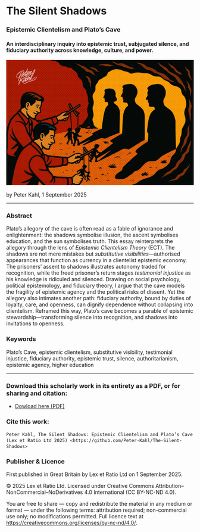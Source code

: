 # The Silent Shadows

### Epistemic Clientelism and Plato’s Cave

#### An interdisciplinary inquiry into epistemic trust, subjugated silence, and fiduciary authority across knowledge, culture, and power.

![alt text](https://github.com/Peter-Kahl/The-Silent-Shadows/blob/main/cave_of_shadows.jpg?raw=true)

by Peter Kahl, 1 September 2025

---

### Abstract

Plato’s allegory of the cave is often read as a fable of ignorance and enlightenment: the shadows symbolise illusion, the ascent symbolises education, and the sun symbolises truth. This essay reinterprets the allegory through the lens of _Epistemic Clientelism Theory_ (ECT). The shadows are not mere mistakes but _substitutive visibilities_—authorised appearances that function as currency in a clientelist epistemic economy. The prisoners’ assent to shadows illustrates autonomy traded for recognition, while the freed prisoner’s return stages _testimonial injustice_ as his knowledge is ridiculed and silenced. Drawing on social psychology, political epistemology, and fiduciary theory, I argue that the cave models the fragility of epistemic agency and the political risks of dissent. Yet the allegory also intimates another path: fiduciary authority, bound by duties of loyalty, care, and openness, can dignify dependence without collapsing into clientelism. Reframed this way, Plato’s cave becomes a parable of epistemic stewardship—transforming silence into recognition, and shadows into invitations to openness.

### Keywords

Plato’s Cave, epistemic clientelism, substitutive visibility, testimonial injustice, fiduciary authority, epistemic trust, silence, authoritarianism, epistemic agency, higher education

---

### Download this scholarly work in its entirety as a PDF, or for sharing and citation:

- [Dowload here (PDF)](https://raw.githubusercontent.com/Peter-Kahl/The-Silent-Shadows/master/Kahl_P_The_Silent_Shadows_01-SEP-2025.pdf)

### Cite this work:

```
Peter Kahl, The Silent Shadows: Epistemic Clientelism and Plato’s Cave (Lex et Ratio Ltd 2025) <https://github.com/Peter-Kahl/The-Silent-Shadows>
```

### Publisher & Licence

First published in Great Britain by Lex et Ratio Ltd on 1 September 2025.

© 2025 Lex et Ratio Ltd. Licensed under Creative Commons Attribution–NonCommercial–NoDerivatives 4.0 International (CC BY-NC-ND 4.0).

You are free to share — copy and redistribute the material in any medium or format — under the following terms: attribution required; non-commercial use only; no modifications permitted. Full licence text at <https://creativecommons.org/licenses/by-nc-nd/4.0/>.